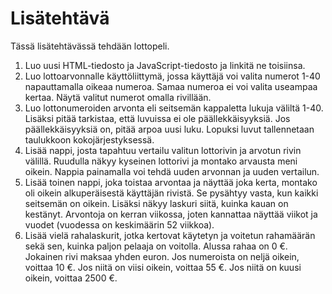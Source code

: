 # Lisätehtävä

Tässä lisätehtävässä tehdään lottopeli. 

1. Luo uusi HTML-tiedosto ja JavaScript-tiedosto ja linkitä ne toisiinsa.
1. Luo lottoarvonnalle käyttöliittymä, jossa käyttäjä voi valita numerot 1-40 napauttamalla oikeaa numeroa. Samaa numeroa ei voi valita useampaa kertaa. Näytä valitut numerot omalla rivillään.
2. Luo lottonumeroiden arvonta eli seitsemän kappaletta lukuja väliltä 1-40. Lisäksi pitää tarkistaa, että luvuissa ei ole päällekkäisyyksiä. Jos päällekkäisyyksiä on, pitää arpoa uusi luku. Lopuksi luvut tallennetaan taulukkoon kokojärjestyksessä.
3. Lisää nappi, josta tapahtuu vertailu valitun lottorivin ja arvotun rivin välillä. Ruudulla näkyy kyseinen lottorivi ja montako arvausta meni oikein. Nappia painamalla voi tehdä uuden arvonnan ja uuden vertailun.
4. Lisää toinen nappi, joka toistaa arvontaa ja näyttää joka kerta, montako oli oikein alkuperäisestä käyttäjän rivistä. Se pysähtyy vasta, kun kaikki seitsemän on oikein. Lisäksi näkyy laskuri siitä, kuinka kauan on kestänyt. Arvontoja on kerran viikossa, joten kannattaa näyttää viikot ja vuodet (vuodessa on keskimäärin 52 viikkoa).
5. Lisää vielä rahalaskurit, jotka kertovat käytetyn ja voitetun rahamäärän sekä sen, kuinka paljon pelaaja on voitolla. Alussa rahaa on 0 €. Jokainen rivi maksaa yhden euron. Jos numeroista on neljä oikein, voittaa 10 €. Jos niitä on viisi oikein, voittaa 55 €. Jos niitä on kuusi oikein, voittaa 2500 €. 